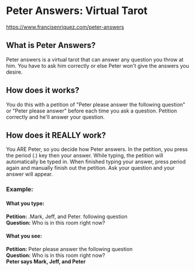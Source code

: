 # Peter Answers: Virtual Tarot

https://www.francisenriquez.com/peter-answers

## What is Peter Answers?
Peter answers is a virtual tarot that can answer any question you throw at him. You have to ask him correctly or else Peter won't give the answers you desire. 

## How does it works?
You do this with a petition of "Peter please answer the following question" or "Peter please answer" before each time you ask a question. Petition correctly and he'll answer your question.

## How does it REALLY work?
You ARE Peter, so you decide how Peter answers. In the petition, you press the period (.) key then your answer. While typing, the petition will automatically be typed in. When finished typing your answer, press period again and manually finish out the petition. Ask your question and your answer will appear.
### Example:

#### What you type:  
**Petition:** .Mark, Jeff, and Peter. following question  
**Question:** Who is in this room right now?  
#### What you see:  
**Petition:** Peter please answer the following question  
**Question:** Who is in this room right now?  
**Peter says Mark, Jeff, and Peter**  

